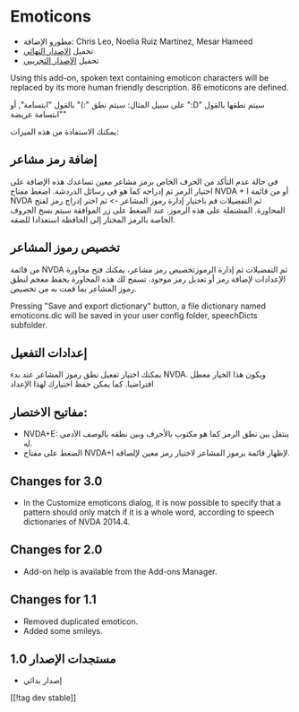 # Emoticons #

* مطورو الإضافة: Chris Leo, Noelia Ruiz Martínez, Mesar Hameed
* تحميل [الإصدار النهائي][1]
* تحميل [الإصدار التجريبي][2]

Using this add-on, spoken text containing emoticon characters will be
replaced by its more human friendly description.  86 emoticons are defined.

على سبيل المثال: سيتم نطق ":)" بالقول "ابتسامة", أو ":D" سيتم نطقها بالقول
"ابتسامة عريضة"

يمكنك الاستفادة من هذه الميزات:

## إضافة رمز مشاعر ##

في حالة عدم التأكد من الحرف الخاص برمز مشاعر معين تساعدك هذه الإضافة على اختيار الرمز ثم إدراجه كما هو في رسائل الدردشة.
اضغط مفتاح NVDA + I أو من قائمة NVDA ثم التفضيلات قم باختيار إدارة رموز المشاعر -> ثم اختر إدراج رمز لفتح المحاورة.
المشتملة على هذه الرموز.
عند الضغط على زر الموافقة سيتم نسخ الحروف الخاصة بالرمز المختار إلى الحافظة استعدادا للصقه.


## تخصيص رموز المشاعر ##

من قائمة NVDA ثم التفضيلات ثم إدارة الرموزتخصيص رمز مشاعر، يمكنك فتح محاورة الإعدادات لإضافة رمز أو تعديل رمز موجود.
تسمح لك هذه المحاورة بحفظ معجم لنطق رموز المشاعر بما قمت به من تخصيص.

Pressing "Save and export dictionary" button, a file dictionary named
emoticons.dic will be saved in your user config folder, speechDicts
subfolder.


## إعدادات التفعيل ##

يمكنك اختيار تفعيل نطق رموز المشاعر عند بدء NVDA. ويكون هذا الخيار معطل
افتراضيا. كما يمكن حفظ اختيارك لهذا الإعداد 

## مفاتيح الاختصار: ##

*	NVDA+E: ينتقل بين نطق الرمز كما هو مكتوب بالأحرف وبين نطقه بالوصف الآدمي
  له.
*	الضغط على مفتاح NVDA+I لإظهار قائمة برموز المشاعر لاختيار رمز معين
  لإلصاقه. 

## Changes for 3.0 ##

* In the Customize emoticons dialog, it is now possible to specify that a
  pattern should only match if it is a whole word, according to speech
  dictionaries of NVDA 2014.4.


## Changes for 2.0 ##

* Add-on help is available from the Add-ons Manager.

## Changes for 1.1 ##

* Removed duplicated emoticon.
* Added some smileys.

## مستجدات الإصدار 1.0 ##

* إصدار بدائي

[[!tag dev stable]]

[1]: http://addons.nvda-project.org/files/get.php?file=emo

[2]: http://addons.nvda-project.org/files/get.php?file=emo-dev
